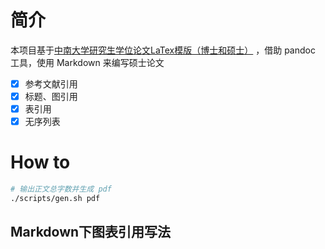 # 简介

本项目基于[中南大学研究生学位论文LaTex模版（博士和硕士）](https://github.com/CSUcse/CSUthesis) ，借助 pandoc 工具，使用 Markdown 来编写硕士论文

- [x] 参考文献引用
- [x] 标题、图引用
- [x] 表引用  
- [x] 无序列表 

# How to 

```bash
# 输出正文总字数并生成 pdf
./scripts/gen.sh pdf
```

## Markdown下图表引用写法
